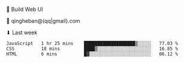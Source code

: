 🧙 Build Web UI

📧 qingheban@(qq|gmail).com

⬇ Last week

<!--START_SECTION:waka-->

```text
JavaScript   1 hr 25 mins    ███████████████████▒░░░░░   77.03 %
CSS          18 mins         ████▒░░░░░░░░░░░░░░░░░░░░   16.85 %
HTML         6 mins          █▓░░░░░░░░░░░░░░░░░░░░░░░   06.12 %
```

<!--END_SECTION:waka-->

<!--
**banqinghe/banqinghe** is a ✨ _special_ ✨ repository because its `README.md` (this file) appears on your GitHub profile.

Here are some ideas to get you started:

- 🔭 I’m currently working on ...
- 🌱 I’m currently learning ...
- 👯 I’m looking to collaborate on ...
- 🤔 I’m looking for help with ...
- 💬 Ask me about ...
- 📫 How to reach me: ...
- 😄 Pronouns: ...
- ⚡ Fun fact: ...
-->
